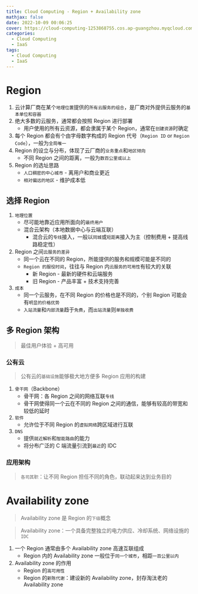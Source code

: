 ```yaml
---
title: Cloud Computing - Region + Availability zone
mathjax: false
date: 2022-10-09 00:06:25
cover: https://cloud-computing-1253868755.cos.ap-guangzhou.myqcloud.com/featured-image-cloud-computing.png
categories:
  - Cloud Computing
  - IaaS
tags:
  - Cloud Computing
  - IaaS
---
```


# Region

1. 云计算厂商在某个`地理位置`提供的`所有云服务的组合`，是厂商对外提供云服务的`基本单位和容器`
2. 绝大多数的云服务，通常都会按照 Region 进行部署
   - 用户使用的所有云资源，都会隶属于某个 Region，通常在`创建资源`时确定
3. 每个 Region 都会有个由字母数字构成的 Region 代号（`Region ID` or `Region Code`），一般为`全局唯一`
4. Region 的设立与分布，体现了云厂商的`业务重点`和`地区倾向`
   - 不同 Region 之间的距离，一般为`数百公里或以上`
5. Region 的选址思路
   - `人口稠密的中心城市` - 离用户和商业更近
   - `相对偏远的地区` - 维护成本低

<!-- more -->

## 选择 Region

1. `地理位置`
   - 尽可能地靠近应用所面向的`最终用户`
   - 混合云架构（本地数据中心与云端互联）
     - 混合云的`专线`接入，一般以`同城`或`短距离`接入为主（控制费用 + 提高线路稳定性）
2. Region 之间`云服务的差异`
   - 同一个云在不同的 Region，所能提供的服务和规模可能是不同的
   - `Region 的服役时间`，往往与 Region 内`云服务的可用性`有较大的关联
     - 新 Region - 最新的硬件和云端服务
     - 旧 Region - 产品丰富 + 技术支持完善
3. `成本`
   - 同一个云服务，在不同 Region 的价格也是不同的，个别 Region 可能会有`明显的价格优势`
   - `入站流量`和`内部流量`趋于`免费`，而`出站流量`则`单独收费`

## 多 Region 架构

> 最佳用户体验 + 高可用

### 公有云

> 公有云的`基础设施`能够极大地方便多 Region 应用的构建

1. `骨干网`（Backbone）
   - 骨干网：各 Region 之间的网络互联`专线`
   - 骨干网使得同一个云在不同的 Region 之间的通信，能够有较高的带宽和较低的延时
2. `软件`
   - 允许位于不同 Region 的`虚拟网络`跨区域进行互联
3. `DNS`
   - 提供`就近解析`和`智能路由`的能力
   - 将分布广泛的 C 端流量引流到`最近`的 IDC

### 应用架构

> `各司其职`：让不同 Region 担任不同的角色，联动起来达到业务目的

# Availability zone

> Availability zone 是 Region 的`下级`概念

> Availability zone：一个具备完整独立的电力供应、冷却系统、网络设施的 `IDC`

1. 一个 Region 通常由多个 Availability zone 高速互联组成
   - Region 内的 Availability zone 一般位于`同一个城市`，相距`一百公里以内`
2. Availability zone 的作用
   - Region 的`高可用性`
   - Region 的`新陈代谢`：建设新的 Availability zone，封存淘汰老的 Availability zone

